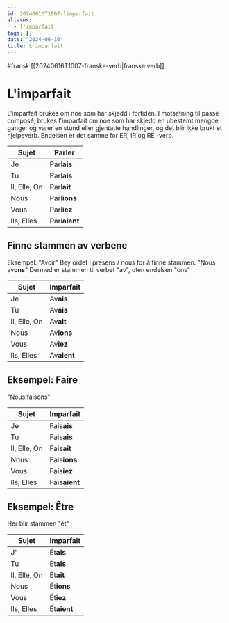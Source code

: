 ```yaml
---
id: 20240616T1007-limparfait
aliases:
  - l'imparfait
tags: []
date: "2024-06-16"
title: L'imparfait
---
```


#fransk [[20240616T1007-franske-verb|franske verb]]

# L'imparfait

L'imparfait brukes om noe som har skjedd i fortiden. I motsetning til passé composé, brukes l'imparfait om noe som har skjedd en ubestemt mengde ganger og varer en stund eller gjentatte handlinger, og det blir ikke brukt et hjelpeverb. Endelsen er det samme for ER, IR og RE -verb.

| Sujet        | Parler        |
| ------------ | ------------- |
| Je           | Parl**ais**   |
| Tu           | Parl**ais**   |
| Il, Elle, On | Parl**ait**   |
| Nous         | Parl**ions**  |
| Vous         | Parl**iez**   |
| Ils, Elles   | Parl**aient** |

## Finne stammen av verbene

Eksempel: "Avoir"
Bøy ordet i presens / nous for å finne stammen.
"Nous av**ons**"
Dermed er stammen til verbet "av", uten endelsen "ons"

| Sujet        | Imparfait   |
| ------------ | ----------- |
| Je           | Av**ais**   |
| Tu           | Av**ais**   |
| Il, Elle, On | Av**ait**   |
| Nous         | Av**ions**  |
| Vous         | Av**iez**   |
| Ils, Elles   | Av**aient** |

## Eksempel: Faire

"Nous faisons"

| Sujet        | Imparfait     |
| ------------ | ------------- |
| Je           | Fais**ais**   |
| Tu           | Fais**ais**   |
| Il, Elle, On | Fais**ait**   |
| Nous         | Fais**ions**  |
| Vous         | Fais**iez**   |
| Ils, Elles   | Fais**aient** |

## Eksempel: Être

Her blir stammen "ét"

| Sujet        | Imparfait   |
| ------------ | ----------- |
| J'           | Ét**ais**   |
| Tu           | Ét**ais**   |
| Il, Elle, On | Ét**ait**   |
| Nous         | Ét**ions**  |
| Vous         | Ét**iez**   |
| Ils, Elles   | Ét**aient** |
